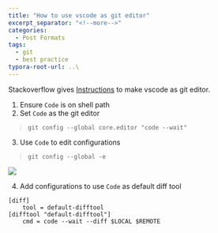 ```yaml
---
title: "How to use vscode as git editor"
excerpt_separator: "<!--more-->"
categories:
  - Post Formats
tags:
  - git
  - best practice
typora-root-url: ..\
---
```


Stackoverflow gives [Instructions](https://stackoverflow.com/questions/30024353/how-to-use-visual-studio-code-as-default-editor-for-git/36644561#36644561) to make vscode as git editor.

1. Ensure `Code` is on shell path
1. Set `Code` as the git editor
> `git config --global core.editor "code --wait"`
3. Use `Code` to edit configurations
> `git config --global -e`

![](https://i.stack.imgur.com/gygTe.png)

4. Add configurations to use `Code` as default diff tool
```
[diff]
    tool = default-difftool
[difftool "default-difftool"]
    cmd = code --wait --diff $LOCAL $REMOTE
```